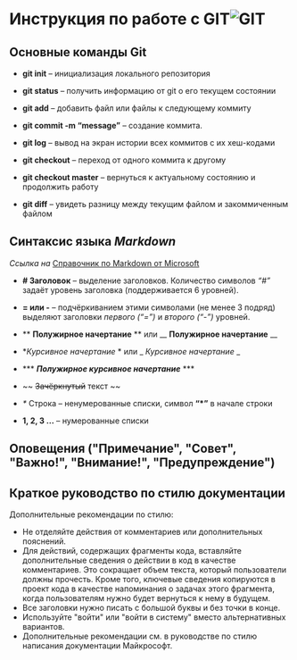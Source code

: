 # Инструкция по работе с GIT![GIT](tl1hxlu6ufwx0kbhpzim.webp) 
## Основные команды Git ##

* **git init** – инициализация локального репозитория

* **git status** – получить информацию от git о его текущем состоянии

* **git add** – добавить файл или файлы к следующему коммиту

* **git commit -m “message”** – создание коммита.

* **git log** – вывод на экран истории всех коммитов с их хеш-кодами

* **git checkout** – переход от одного коммита к другому

* **git checkout master** – вернуться к актуальному состоянию и продолжить работу

* **git diff** – увидеть разницу между текущим файлом и закоммиченным файлом

## Синтаксис языка ***Markdown*** ## 

*Ссылка на*
 [Справочник по Markdown от Microsoft](https://docs.microsoft.com/ru-ru/contribute/markdown-reference) 

* **# Заголовок** – выделение заголовков. Количество символов *“#”* задаёт уровень заголовка  (поддерживается 6 уровней).

* **= или -** – подчёркиванием этими символами (не менее 3 подряд) выделяют заголовки  *первого (“=”)* и *второго (“-”)* уровней.

*  ** **Полужирное начертание** ** или __ __Полужирное начертание__ __

*   **Курсивное начертание* * или _ _Курсивное начертание_ _

* *** ***Полужирное курсивное начертание*** ***

* ~~ ~~Зачёркнутый~~ текст ~~

*  _*_  Строка – ненумерованные списки, символ **“*”** в начале строки

* **1, 2, 3 …** – нумерованные списки

## Оповещения ("Примечание", "Совет", "Важно!", "Внимание!", "Предупреждение")

## Краткое руководство по стилю документации

Дополнительные рекомендации по стилю:
* Не отделяйте действия от комментариев или дополнительных пояснений.
* Для действий, содержащих фрагменты кода, вставляйте дополнительные сведения о действии в код в качестве комментариев. Это сокращает объем текста, который пользователи должны прочесть. Кроме того, ключевые сведения копируются в проект кода в качестве напоминания о задачах этого фрагмента, когда пользователям нужно будет вернуться к нему в будущем.
* Все заголовки нужно писать с большой буквы и без точки в конце.
* Используйте "войти" или "войти в систему" вместо альтернативных вариантов.
* Дополнительные рекомендации см. в руководстве по стилю написания документации Майкрософт.